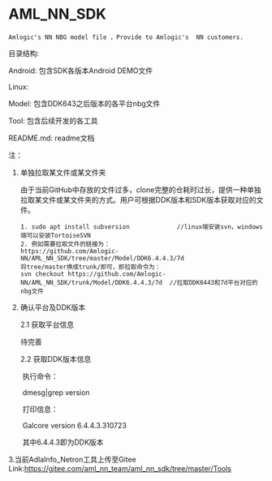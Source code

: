# AML_NN_SDK

    Amlogic's NN NBG model file ，Provide to Amlogic's  NN customers.

目录结构:

Android:  包含SDK各版本Android DEMO文件

Linux:

Model: 包含DDK643之后版本的各平台nbg文件

Tool: 包含后续开发的各工具

README.md: readme文档



注：

1. 单独拉取某文件或某文件夹

   由于当前GitHub中存放的文件过多，clone完整的仓耗时过长，提供一种单独拉取某文件或某文件夹的方式。用户可根据DDK版本和SDK版本获取对应的文件。

   ~~~
   1. sudo apt install subversion             //linux端安装svn，windows端可以安装TortoiseSVN
   2. 例如需要拉取文件的链接为：
   https://github.com/Amlogic-NN/AML_NN_SDK/tree/master/Model/DDK6.4.4.3/7d
   将tree/master换成trunk/即可，即拉取命令为：
   svn checkout https://github.com/Amlogic-NN/AML_NN_SDK/trunk/Model/DDK6.4.4.3/7d  //拉取DDK6443和7d平台对应的nbg文件
   ~~~

2. 确认平台及DDK版本

   2.1 获取平台信息

      待完善

   2.2 获取DDK版本信息

   ​	执行命令：

   ​         dmesg|grep version

   ​	打印信息：

   ​        Galcore version 6.4.4.3.310723

   ​    其中6.4.4.3即为DDK版本

3.当前AdlaInfo_Netron工具上传至Gitee
   Link:https://gitee.com/aml_nn_team/aml_nn_sdk/tree/master/Tools